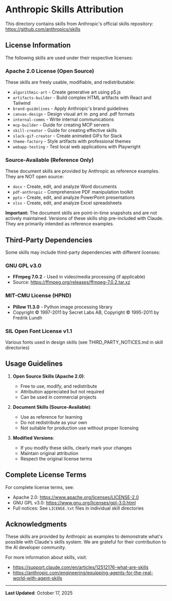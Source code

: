 # Anthropic Skills Attribution

This directory contains skills from Anthropic's official skills repository:
https://github.com/anthropics/skills

## License Information

The following skills are used under their respective licenses:

### Apache 2.0 License (Open Source)
These skills are freely usable, modifiable, and redistributable:
- `algorithmic-art` - Create generative art using p5.js
- `artifacts-builder` - Build complex HTML artifacts with React and Tailwind
- `brand-guidelines` - Apply Anthropic's brand guidelines
- `canvas-design` - Design visual art in .png and .pdf formats
- `internal-comms` - Write internal communications
- `mcp-builder` - Guide for creating MCP servers
- `skill-creator` - Guide for creating effective skills
- `slack-gif-creator` - Create animated GIFs for Slack
- `theme-factory` - Style artifacts with professional themes
- `webapp-testing` - Test local web applications with Playwright

### Source-Available (Reference Only)
These document skills are provided by Anthropic as reference examples. They are NOT open source:
- `docx` - Create, edit, and analyze Word documents
- `pdf-anthropic` - Comprehensive PDF manipulation toolkit
- `pptx` - Create, edit, and analyze PowerPoint presentations
- `xlsx` - Create, edit, and analyze Excel spreadsheets

**Important:** The document skills are point-in-time snapshots and are not actively maintained. Versions of these skills ship pre-included with Claude. They are primarily intended as reference examples.

## Third-Party Dependencies

Some skills may include third-party dependencies with different licenses:

### GNU GPL v3.0
- **FFmpeg 7.0.2** - Used in video/media processing (if applicable)
- Source: https://ffmpeg.org/releases/ffmpeg-7.0.2.tar.xz

### MIT-CMU License (HPND)
- **Pillow 11.3.0** - Python image processing library
- Copyright © 1997-2011 by Secret Labs AB, Copyright © 1995-2011 by Fredrik Lundh

### SIL Open Font License v1.1
Various fonts used in design skills (see THIRD_PARTY_NOTICES.md in skill directories)

## Usage Guidelines

1. **Open Source Skills (Apache 2.0)**:
   - Free to use, modify, and redistribute
   - Attribution appreciated but not required
   - Can be used in commercial projects

2. **Document Skills (Source-Available)**:
   - Use as reference for learning
   - Do not redistribute as your own
   - Not suitable for production use without proper licensing

3. **Modified Versions**:
   - If you modify these skills, clearly mark your changes
   - Maintain original attribution
   - Respect the original license terms

## Complete License Terms

For complete license terms, see:
- Apache 2.0: https://www.apache.org/licenses/LICENSE-2.0
- GNU GPL v3.0: https://www.gnu.org/licenses/gpl-3.0.html
- Full notices: See `LICENSE.txt` files in individual skill directories

## Acknowledgments

These skills are provided by Anthropic as examples to demonstrate what's possible with Claude's skills system. We are grateful for their contribution to the AI developer community.

For more information about skills, visit:
- https://support.claude.com/en/articles/12512176-what-are-skills
- https://anthropic.com/engineering/equipping-agents-for-the-real-world-with-agent-skills

---

**Last Updated**: October 17, 2025
